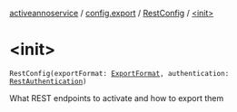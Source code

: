 [activeannoservice](../../index.md) / [config.export](../index.md) / [RestConfig](index.md) / [&lt;init&gt;](./-init-.md)

# &lt;init&gt;

`RestConfig(exportFormat: `[`ExportFormat`](../-export-format/index.md)`, authentication: `[`RestAuthentication`](../-rest-authentication/index.md)`)`

What REST endpoints to activate and how to export them

